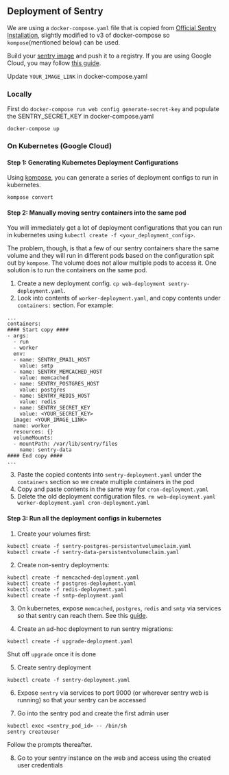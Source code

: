 ## Deployment of Sentry

We are using a `docker-compose.yaml` file that is copied from [Official Sentry Installation](https://github.com/getsentry/onpremise/blob/master/docker-compose.yml), slightly modified to v3 of docker-compose so `kompose`(mentioned below) can be used.

Build your [sentry image](https://github.com/getsentry/onpremise) and push it to a registry. If you are using Google Cloud, you may follow [this guide](https://cloud.google.com/container-registry/docs/pushing-and-pulling).

Update `YOUR_IMAGE_LINK` in docker-compose.yaml

### Locally

First do `docker-compose run web config generate-secret-key` and populate the SENTRY_SECRET_KEY in docker-compose.yaml

`docker-compose up`

### On Kubernetes (Google Cloud)

#### Step 1: Generating Kubernetes Deployment Configurations

Using [kompose](http://kompose.io/), you can generate a series of deployment configs to run in kubernetes.

`kompose convert`

#### Step 2: Manually moving sentry containers into the same pod

You will immediately get a lot of deployment configurations that you can run in kubernetes using `kubectl create -f <your_deployment_config>`.

The problem, though, is that a few of our sentry containers share the same volume and they will run in different pods based on the configuration spit out by `kompose`. The volume does not allow multiple pods to access it. One solution is to run the containers on the same pod.

1. Create a new deployment config. `cp web-deployment sentry-deployment.yaml`.
2. Look into contents of `worker-deployment.yaml`, and copy contents under `containers:` section. For example:

```
...
containers:
#### Start copy ####
- args:
  - run
  - worker
  env:
  - name: SENTRY_EMAIL_HOST
    value: smtp
  - name: SENTRY_MEMCACHED_HOST
    value: memcached
  - name: SENTRY_POSTGRES_HOST
    value: postgres
  - name: SENTRY_REDIS_HOST
    value: redis
  - name: SENTRY_SECRET_KEY
    value: <YOUR_SECRET_KEY>
  image: <YOUR_IMAGE_LINK>
  name: worker
  resources: {}
  volumeMounts:
  - mountPath: /var/lib/sentry/files
    name: sentry-data
#### End copy ####
...
```

3. Paste the copied contents into `sentry-deployment.yaml` under the `containers` section so we create multiple containers in the pod
4. Copy and paste contents in the same way for `cron-deployment.yaml`
5. Delete the old deployment configuration files. `rm web-deployment.yaml worker-deployment.yaml cron-deployment.yaml`

#### Step 3: Run all the deployment configs in kubernetes

1. Create your volumes first:

```
kubectl create -f sentry-postgres-persistentvolumeclaim.yaml
kubectl create -f sentry-data-persistentvolumeclaim.yaml
```

2. Create non-sentry deployments:

```
kubectl create -f memcached-deployment.yaml
kubectl create -f postgres-deployment.yaml
kubectl create -f redis-deployment.yaml
kubectl create -f smtp-deployment.yaml
```

3. On kubernetes, expose `memcached`, `postgres`, `redis` and `smtp` via services so that sentry can reach them. See this [guide](https://kubernetes.io/docs/tutorials/kubernetes-basics/expose/expose-intro/).

4. Create an ad-hoc deployment to run sentry migrations:

```
kubectl create -f upgrade-deployment.yaml
```

Shut off `upgrade` once it is done

5. Create sentry deployment

```
kubectl create -f sentry-deployment.yaml
```

6. Expose `sentry` via services to port 9000 (or wherever sentry web is running) so that your sentry can be accessed

7. Go into the sentry pod and create the first admin user

```
kubectl exec <sentry_pod_id> -- /bin/sh
sentry createuser
```

Follow the prompts thereafter.

8. Go to your sentry instance on the web and access using the created user credentials
